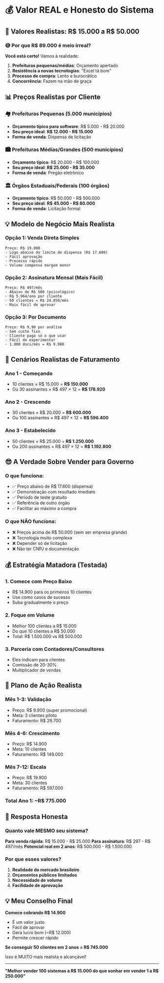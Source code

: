 # 💰 Valor REAL e Honesto do Sistema

## 🎯 Valores Realistas: **R$ 15.000 a R$ 50.000**

### 😅 Por que R$ 89.000 é meio irreal?

**Você está certo!** Vamos à realidade:

1. **Prefeituras pequenas/médias**: Orçamento apertado
2. **Resistência a novas tecnologias**: "Excel tá bom"
3. **Processo de compra**: Lento e burocrático
4. **Concorrência**: Fazem na mão de graça

## 📊 Preços Realistas por Cliente

### 🏘️ Prefeituras Pequenas (5.000 municípios)

- **Orçamento típico para software**: R$ 5.000 - R$ 20.000
- **Seu preço ideal**: **R$ 12.000 - R$ 15.000**
- **Forma de venda**: Dispensa de licitação

### 🏙️ Prefeituras Médias/Grandes (500 municípios)

- **Orçamento típico**: R$ 20.000 - R$ 100.000
- **Seu preço ideal**: **R$ 25.000 - R$ 35.000**
- **Forma de venda**: Pregão eletrônico

### 🏛️ Órgãos Estaduais/Federais (100 órgãos)

- **Orçamento típico**: R$ 50.000 - R$ 500.000
- **Seu preço ideal**: **R$ 45.000 - R$ 80.000**
- **Forma de venda**: Licitação formal

## 💡 Modelo de Negócio Mais Realista

### Opção 1: Venda Direta Simples

```
Preço: R$ 19.900
- Logo abaixo do limite de dispensa (R$ 17.600)
- Fácil aprovação
- Processo rápido
- Volume compensa margem menor
```

### Opção 2: Assinatura Mensal (Mais Fácil)

```
Preço: R$ 497/mês
- Abaixo de R$ 500 (psicológico)
- R$ 5.964/ano por cliente
- 50 clientes = R$ 24.850/mês
- Mais fácil de aprovar
```

### Opção 3: Por Documento

```
Preço: R$ 9,90 por análise
- Sem custo fixo
- Cliente paga só o que usar
- Fácil de experimentar
- 1.000 docs/mês = R$ 9.900
```

## 🎯 Cenários Realistas de Faturamento

### Ano 1 - Começando

- 10 clientes × R$ 15.000 = **R$ 150.000**
- Ou 30 assinantes × R$ 497 × 12 = **R$ 178.920**

### Ano 2 - Crescendo

- 30 clientes × R$ 20.000 = **R$ 600.000**
- Ou 100 assinantes × R$ 497 × 12 = **R$ 596.400**

### Ano 3 - Estabelecido

- 50 clientes × R$ 25.000 = **R$ 1.250.000**
- Ou 200 assinantes × R$ 497 × 12 = **R$ 1.192.800**

## 😎 A Verdade Sobre Vender para Governo

### O que funciona:

- ✅ Preço abaixo de R$ 17.600 (dispensa)
- ✅ Demonstração com resultado imediato
- ✅ Período de teste gratuito
- ✅ Referência de outro órgão
- ✅ Facilitar ao máximo a compra

### O que NÃO funciona:

- ❌ Preços acima de R$ 50.000 (sem ser empresa grande)
- ❌ Tecnologia muito complexa
- ❌ Depender só de licitação
- ❌ Não ter CNPJ e documentação

## 💰 Estratégia Matadora (Testada)

### 1. **Comece com Preço Baixo**

- R$ 14.900 para os primeiros 10 clientes
- Use como casos de sucesso
- Suba gradualmente o preço

### 2. **Foque em Volume**

- Melhor 100 clientes a R$ 15.000
- Do que 10 clientes a R$ 50.000
- Total: R$ 1.500.000 vs R$ 500.000

### 3. **Parceria com Contadores/Consultores**

- Eles indicam para clientes
- Comissão de 20-30%
- Multiplicador de vendas

## 🚀 Plano de Ação Realista

### Mês 1-3: Validação

- Preço: R$ 9.900 (super promocional)
- Meta: 3 clientes piloto
- Faturamento: R$ 29.700

### Mês 4-6: Crescimento

- Preço: R$ 14.900
- Meta: 10 clientes
- Faturamento: R$ 149.000

### Mês 7-12: Escala

- Preço: R$ 19.900
- Meta: 30 clientes
- Faturamento: R$ 597.000

### Total Ano 1: ~R$ 775.000

## 🎯 Resposta Honesta

### Quanto vale MESMO seu sistema?

**Para venda rápida**: R$ 15.000 - R$ 25.000
**Para assinatura**: R$ 297 - R$ 497/mês
**Potencial real em 2 anos**: R$ 500.000 - R$ 1.500.000

### Por que esses valores?

1. **Realidade do mercado brasileiro**
2. **Orçamentos públicos limitados**
3. **Necessidade de volume**
4. **Facilidade de aprovação**

## 💡 Meu Conselho Final

**Comece cobrando R$ 14.900**

- É um valor justo
- Fácil de aprovar
- Gera lucro bom (~R$ 12.000)
- Permite crescer rápido

**Se conseguir 50 clientes em 2 anos = R$ 745.000**

Isso é MUITO mais realista e alcançável!

---

**"Melhor vender 100 sistemas a R$ 15.000 do que sonhar em vender 1 a R$ 250.000"**
